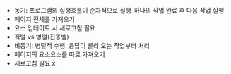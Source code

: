 - 동기: 프로그램의 실행흐름이 순차적으로 실행_하나의 작업 완료 후 다음 작업 실행
- 페이지 전체를 가져오기
- 요소 업데이트 시 새로고침 필요
- 직렬 vs 병렬(진동벨)
- 비동기: 병렬적 수행. 응답이 빨리 오는 작업부터 처리
- 페이지의 요소요소를 따로 가져오기
- 새로고침 필요 x